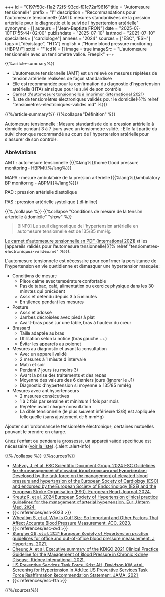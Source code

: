+++
id = "0197f50c-f1a2-72f5-93cd-f01c72af9616"
title = "Automesure tensionnelle"
prefix = "l'"
description = "Recommandations pour l'automesure tensionnelle (AMT): mesures standardisées de la pression artérielle pour le diagnostic et le suivi de l'hypertension artérielle"
synonyms = []
auteurs = ["Jean-Baptiste FRON"]
date = "2025-07-10T17:55:44+02:00"
publishdate = "2025-07-10"
lastmod = "2025-07-10"
specialites = ["cardiologie"]
annees = "2024"
sources = ["ESC", "ESH"]
tags = ["dépistage", "HTA"]
english = ["Home blood pressure monitoring (HBPM)"]
sctid = ""
icd10 = []
image = true
imageSrc = "L'automesure tensionnelle avec un tensiomètre validé. Freepik"
+++

{{%article-summary%}}

- L'automesure tensionnelle (AMT) est un relevé de mesures répétées de tension artérielle réalisées de façon standardisée
- Elle est recommandée pour la confirmation du diagnostic d'hypertension artérielle (HTA) ainsi que pour le suivi de son contrôle
- [Carnet d'automesure tensionnelle à imprimer (international 2021)](https://www.stridebp.org/wp-content/uploads/HBPM_Form_for_patients.pdf)
- [Liste de tensiomètres électroniques validés pour le domicile]({{% relref "tensiometres-electroniques-valides.md" %}})

{{%/article-summary%}}
{{%collapse "Définition" %}}

Automesure tensionnelle
: Mesure standardisée de la pression artérielle à domicile pendant 3 à 7 jours avec un tensiomètre validé.
: Elle fait partie du suivi chronique recommandé au cours de l'hypertension artérielle pour s'assurer de son contrôle.

### Abréviations

AMT
: automesure tensionnelle ({{%lang%}}home blood pressure monitoring - HBPM{{%/lang%}})

MAPA
: mesure ambulatoire de la pression artérielle ({{%lang%}}ambulatory BP monitoring - ABPM{{%/lang%}})

PAD
: pression artérielle diastolique

PAS
: pression artérielle systolique
{.dl-inline}

{{% /collapse %}}
{{%collapse "Conditions de mesure de la tension artérielle à domicile" "show" %}}

> [!INFO]
> Le seuil diagnostique de l'hypertension artérielle en automesure tensionnelle est de 135/85 mmHg.

[Le carnet d'automesure tensionnelle en PDF (international 2021)](https://www.stridebp.org/wp-content/uploads/HBPM_Form_for_patients.pdf) et les [appareils validés pour l'automesure tensionnelle]({{% relref "tensiometres-electroniques-valides.md" %}}).

L'automesure tensionnelle est nécessaire pour confirmer la persistance de l'hypertension en vie quotidienne et démasquer une hypertension masquée:

- Conditions de mesure
  - Pièce calme avec température confortable
  - Pas de tabac, café, alimentation ou exercice physique dans les 30 minutes qui précèdent
  - Assis et détendu depuis 3 à 5 minutes
  - En silence pendant les mesures
- Posture
  - Assis et adossé
  - Jambes décroisées avec pieds à plat
  - Avant-bras posé sur une table, bras à hauteur du cœur
- Brassard
  - Taille adaptée au bras
  - Utilisation selon la notice (bras gauche ++)
  - Éviter les appareils au poignet
- Mesures au diagnostic et avant la consultation
  - Avec un appareil validé
  - 2 mesures à 1 minute d'intervalle
  - Matin et soir
  - Pendant 7 jours (au moins 3)
  - Avant la prise des traitements et des repas
  - Moyenne des valeurs des 6 derniers jours (ignorer le J1)
  - Diagnostic d'hypertension si moyenne ≥ 135/85 mmHg
- Mesures avec antihypertenseurs
  - 2 mesures consécutives
  - 1 à 2 fois par semaine et minimum 1 fois par mois
  - Répétée avant chaque consultation
  - La cible tensionnelle (le plus souvent inférieure 13/8) est appliquée telle quelle (sans ajustement de 5 mmHg)

Ajouter sur l'ordonnance le tensiomètre électronique, certaines mutuelles pouvant le prendre en charge.

Chez l'enfant ou pendant la grossesse, un appareil validé spécifique est nécessaire ([voir la liste](https://www.stridebp.org/fr/appareils-pa/)).
{.alert .alert-info}

{{% /collapse %}}
{{%sources%}}

- [McEvoy J, et al, ESC Scientific Document Group. 2024 ESC Guidelines for the management of elevated blood pressure and hypertension: Developed by the task force on the management of elevated blood pressure and hypertension of the European Society of Cardiology (ESC) and endorsed by the European Society of Endocrinology (ESE) and the European Stroke Organisation (ESO). European Heart Journal. 2024.](https://academic.oup.com/eurheartj/advance-article/doi/10.1093/eurheartj/ehae178/7741010)
- [Kreutz R, et al. 2024 European Society of Hypertension clinical practice guidelines for the management of arterial hypertension. Eur J Intern Med. 2024.](https://www.ejinme.com/article/S0953-6205(24)00238-3/fulltext)
- {{< references/esh-2023 >}}
- [Whealton S, et al. Why Is Cuff Size So Important and Other Factors That Affect Accurate Blood Pressure Measurement. ACC. 2023.](https://www.acc.org/Latest-in-Cardiology/Articles/2023/06/05/19/18/Why-Is-Cuff-Size-So-Important-and-Other-Factors-That-Affect-Accurate-BP-Measurement)
- {{< references/esc-cvd >}}
- [Stergiou GS, et al. 2021 European Society of Hypertension practice guidelines for office and out-of-office blood pressure measurement. J Hypertens. 2021.](https://doi.org/10.1097/hjh.0000000000002843)
- [Cheung A, et al. Executive summary of the KDIGO 2021 Clinical Practice Guideline for the Management of Blood Pressure in Chronic Kidney Disease. Kidney International. 2021.](https://doi.org/10.1016/j.kint.2020.10.026)
- [US Preventive Services Task Force, Krist AH, Davidson KW, et al. Screening for Hypertension in Adults: US Preventive Services Task Force Reaffirmation Recommendation Statement. JAMA. 2021.](https://jamanetwork.com/journals/jama/fullarticle/2779190)
- {{< references/esc-hta >}}

{{%/sources%}}
